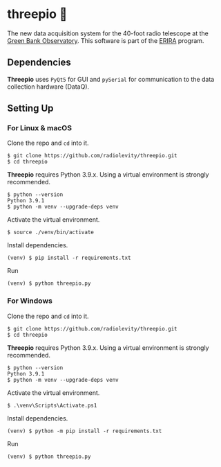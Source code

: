 # threepio 🤖

The new data acquisition system for the 40-foot radio telescope at the [Green Bank Observatory](https://greenbankobservatory.org/). This software is part of the [ERIRA](https://www.danreichart.com/erira) program.

## Dependencies

**Threepio** uses `PyQt5` for GUI and `pySerial` for communication to the data collection hardware (DataQ).

## Setting Up

### For Linux & macOS
Clone the repo and `cd` into it.
```
$ git clone https://github.com/radiolevity/threepio.git
$ cd threepio
```

**Threepio** requires Python 3.9.x. Using a virtual environment is strongly recommended.
```
$ python --version
Python 3.9.1
$ python -m venv --upgrade-deps venv
```

Activate the virtual environment.
```
$ source ./venv/bin/activate
```

Install dependencies.
```
(venv) $ pip install -r requirements.txt
```

Run
```
(venv) $ python threepio.py
```

### For Windows
Clone the repo and `cd` into it.
```
$ git clone https://github.com/radiolevity/threepio.git
$ cd threepio
```

**Threepio** requires Python 3.9.x. Using a virtual environment is strongly recommended.
```
$ python --version
Python 3.9.1
$ python -m venv --upgrade-deps venv
```

Activate the virtual environment.
```
$ .\venv\Scripts\Activate.ps1
```

Install dependencies.
```
(venv) $ python -m pip install -r requirements.txt
```

Run
```
(venv) $ python threepio.py
```
